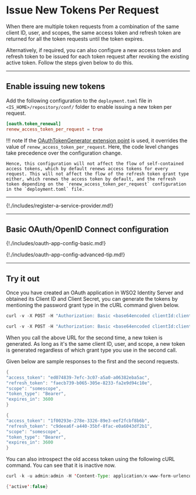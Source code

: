 # Issue New Tokens Per Request

When there are multiple token requests from a combination of the same client ID, user, and scopes, the same access token and refresh token are
returned for all the token requests until the token expires.

Alternatively, if required, you can also configure a new access token and refresh token to be issued for each token request after revoking the existing active token. Follow the steps given below to do this. 

----

## Enable issuing new tokens

Add the following configuration to the `deployment.toml` file in `<IS_HOME>/repository/conf/` folder to enable issuing a new token per request.

``` toml
[oauth.token_renewal] 
renew_access_token_per_request = true
```

!!! note
    If the [OAuthTokenGenerator extension point](insertlink) is used, it overrides the value of `renew_access_token_per_request`. 
    Here, the code level changes take precedence over the configuration change. 
    
    Hence, this configuration will not affect the flow of self-contained access tokens, which by default renews access tokens for every request. This will not affect the flow of the refresh token grant type either, which renews the access token by default, and the refresh token depending on the `renew_access_token_per_request` configuration in the `deployment.toml` file.
    
----

{!./includes/register-a-service-provider.md!}

----

## Basic OAuth/OpenID Connect configuration

{!./includes/oauth-app-config-basic.md!}

{!./includes/oauth-app-config-advanced-tip.md!}

---

## Try it out

Once you have created an OAuth application in WSO2 Identity Server and obtained its Client ID and Client Secret, you can generate
the tokens by mentioning the password grant type in the cURL command given below.

``` java tab="Request Format"
curl -v -X POST -H "Authorization: Basic <base64encoded clientId:clientSecrect>" -k -d "grant_type=password&username=<username>&password=<password>&scope=<scope>" -H "Content-Type:application/x-www-form-urlencoded" https://localhost:9443/oauth2/token
```

``` java tab="Sample Request"
curl -v -X POST -H "Authorization: Basic <base64encoded clientId:clientSecrect>" -k -d "grant_type=password&username=admin&password=admin&scope=openid" -H "Content-Type:application/x-www-form-urlencoded" https://localhost:9443/oauth2/token
```
  
When you call the above URL for the second time, a new token is generated. As long as it's the same client ID, user, and scope, a new token is generated regardless of which grant type you use in the second call.

Given below are sample responses to the first and the second requests.

``` java tab="Response to the first call"
{
"access_token": "ed074839-7efc-3c07-a5a0-a06382eba5ac",
"refresh_token": "faecb739-b065-305e-8233-fa2e9d94c10e",
"scope": "somescope",
"token_type": "Bearer",
"expires_in": 3600
}
```

``` java tab="Response to the second call"
{
"access_token": "1f00293e-278e-3326-89e3-eef2fcbf8b6b",
"refresh_token": "c9deea6f-a440-35bf-8fac-e0a6043df2b1",
"scope": "somescope",
"token_type": "Bearer",
"expires_in": 3600
}
```
  
You can also introspect the old access token using the following cURL command. You can see that it is inactive now.

``` java tab="Request"
curl -k -u admin:admin -H 'Content-Type: application/x-www-form-urlencoded' -X POST --data 'token=<access token from 1st token API call>'https://localhost:9443/oauth2/introspect
```

``` java tab="Response"
{'active':false}
```
